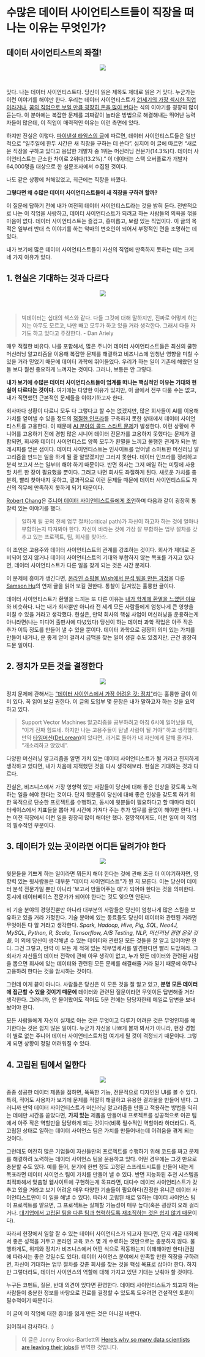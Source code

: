 # 수많은 데이터 사이언티스트들이 직장을 떠나는 이유는 무엇인가?

## 데이터 사이언티스트의 좌절!

<p align="center"><img src ="https://cdn-images-1.medium.com/max/880/0*rrQ_jhlEFN3bHIqf.jpg"></p><br>

맞다. 나는 데이터 사이언티스트다. 당신이 읽은 제목도 제대로 읽은 거 맞다. 누군가는 이런 이야기를 해야만 한다. 우리는 데이터 사이언티스트가 [21세기의 가장 섹시한 직업이라거나](https://www.hbs.edu/faculty/Pages/item.aspx?num=43110), [꿈의 직업으로 보일 만큼 굉장히 돈을 많이 번다](http://uk.businessinsider.com/how-much-money-you-earn-in-the-sexiest-job-of-the-21st-century-2016-2)는 식의 이야기를 굉장히 많이 듣는다. 이 분야에는 복잡한 문제를 괴짜같이 놀라운 방법으로 해결해내는 뛰어난 능력자들이 많은데, 이 직업이 매력적인 이유는 이런 측면에 있다.

하지만 진실은 이렇다. [파이낸셜 타임스의 글](https://www.ft.com/content/49e81ebe-cbc3-11e7-8536-d321d0d897a3)에 따르면, 데이터 사이언티스트들은 일반적으로 “일주일에 한두 시간은 새 직장을 구하는 데 쓴다”. 심지어 이 글에 따르면 “새로운 직장을 구하고 있다고 응답한 개발자 중 1위는 머신러닝 전문가(14.3%)다. 데이터 사이언티스트는 근소한 차이로 2위다(13.2%).” 이 데이터는 스택 오버플로가 개발자 64,000명을 대상으로 한 설문조사에서 수집된 것이다.

나도 같은 상황에 처해있었고, 최근에는 직장을 바꿨다.

**그렇다면 왜 수많은 데이터 사이언티스트들이 새 직장을 구하려 할까?**

이 질문에 답하기 전에 내가 여전히 데이터 사이언티스트라는 것을 밝혀 둔다. 전반적으로 나는 이 직업을 사랑하고, 데이터 사이언티스트가 되려고 하는 사람들의 의욕을 꺾을 마음이 없다. 데이터 사이언티스트는 즐겁고, 흥미롭고, 보람 있는 직업이다. 이 글의 목적은 일부러 반대 측 이야기를 하는 악마의 변호인이 되어서 부정적인 면을 조명하는 데 있다.

내가 보기에 많은 데이터 사이언티스트들이 자신의 직업에 만족하지 못하는 데는 크게 네 가지 이유가 있다.

## 1. 현실은 기대하는 것과 다르다

<p align="center"><img src ="https://cdn-images-1.medium.com/max/1100/0*BV3nY2uAgMzmwCB4.jpg"><br></p>

<br>

> 빅데이터는 십대의 섹스와 같다. 다들 그것에 대해 말하지만, 진짜로 어떻게 하는지는 아무도 모르고, 나만 빼고 모두가 하고 있을 거라 생각한다. 그래서 다들 자기도 하고 있다고 주장한다. - Dan Ariely

매우 적절한 비유다. 나를 포함해서, 많은 주니어 데이터 사이언티스트들은 최신의 쿨한 머신러닝 알고리즘을 이용해 복잡한 문제를 해결하고 비즈니스에 엄청난 영향을 미칠 수 있을 거라 믿었기 때문에 데이터 과학에 뛰어들었다. 우리가 하는 일이 기존에 해왔던 일들 보다 훨씬 중요하게 느껴지는 것이다. 그러나, 보통은 안 그렇다.

**내가 보기에 수많은
데이터 사이언티스트들이 업계를 떠나는 핵심적인 이유는 기대와 현실이 다르다는 것이다.** 여기에는 다양한 이유가 있지만, 이 글에서 전부 다룰 수는 없고, 내가 직면했던 근본적인 문제들을 이야기하고자 한다.

회사마다 상황이 다르니 모두 다 그렇다고 할 수는 없겠지만, 많은 회사들이 AI를 이용해 가치를 얻어낼 수 있을 정도의 [적절한 인프라](https://hackernoon.com/the-ai-hierarchy-of-needs-18f111fcc007)를 구축하지 못한 상태에서 데이터 사이언티스트를 고용한다. 이 때문에 [AI 분야의 콜드 스타트 문제](https://towardsdatascience.com/the-cold-start-problem-with-artificial-intelligence-49938ed3f612)가 발생한다. 이런 상황에 주니어를 고용하기 전에 경험 많은 시니어 데이터 전문가를 고용하지 못했다는 문제가 결합되면, 회사와 데이터 사이언티스트 양쪽 모두가 환멸을 느끼고 불행한 관계가 되는 법 레시피를 얻은 샘이다. 데이터 사이언티스트는 인사이트를 얻어낼 스마트한 머신러닝 알고리즘을 만드는 일을 하게 될 줄 알았겠지만 그러지 못한다. 데이터 인프라를 정리하고 분석 보고서 쓰는 일부터 해야 하기 때문이다. 반면 회사는 그저 매일 하는 미팅에 사용할 차트 한 장이 필요했을 뿐이다. 그러고 나면 회사도 좌절하게 된다. 새로운 가치를 충분히, 빨리 찾아내지 못하고, 결과적으로 이런 문제들 때문에 데이터 사이언티스트도 자신의 직무에 만족하지 못하게 되기 때문이다.

[Robert Chang](https://medium.com/@rchang)은 [주니어 데이터 사이언티스트들에게 조언](https://medium.com/@rchang/advice-for-new-and-junior-data-scientists-2ab02396cf5b)하며 다음과 같이 굉장히 통찰력 있는 이야기를 했다.

> 일하게 될 곳의 전체 업무 절차(critical path)가 자신이 하고자 하는 것에 얼마나 부합하는지 따져봐야 한다. 자신이 바라는 것에 가장 잘 부합하는 업무 절차를 갖추고 있는 프로젝트, 팀, 회사를 찾아라.

이 조언은 고용주와 데이터 사이언티스트의 관계를 강조하는 것이다. 회사가 제대로 준비되어 있지 않거나 데이터 사이언티스트의 기대와 부합하지 않는 목표를 가지고 있다면, 데이터 사이언티스트가 다른 일을 찾게 되는 것은 시간 문제다.

이 문제에 흥미가 생긴다면, [온라인 쇼핑몰 Wish에서 분석 팀을 만든 과정](https://medium.com/wish-engineering/scaling-analytics-at-wish-619eacb97d16)을 다룬 [Samson Hu](https://medium.com/@samson_hu)의 연재 글을 읽어 보길 권한다. 통찰이 담겨있는 훌륭한 글이다.

데이터 사이언티스트가 환멸을 느끼는 또 다른 이유는 [내가 학계에 환멸을 느꼈던 이유](https://towardsdatascience.com/academia-to-data-science-91558063aa9e)와 비슷하다. 나는 내가 회사뿐만 아니라 전 세계 모든 사람들에게 엄청나게 큰 영향을 미칠 수 있을 거라고 생각했다. 현실은, 만약 회사의 핵심 사업이 머신러닝을 운용하는게 아니라면(나는 미디어 출판사에 다녔었다) 당신이 하는 데이터 과학 작업은 아주 작은 추가 이득 정도를 만들어 낼 수 있을 뿐이다. 데이터 과학으로 굉장히 의미 있는 가치를 만들어 내거나, 운 좋게 얻어 걸려서 금맥을 찾는 일이 생길 수도 있겠지만, 근건 굉장히 드문 일이다.

## 2. 정치가 모든 것을 결정한다

<p align="center"><img src ="https://cdn-images-1.medium.com/max/880/0*sqe2jEzXaT3NeYnK.jpg"><br></p>

정치 문제에 관해서는 [“데이터 사이언스에서 가장 어려운 것: 정치"](https://www.rdisorder.eu/2017/09/13/most-difficult-thing-data-science-politics/)라는 훌륭한 글이 이미 있다. 꼭 읽어 보길 권한다. 이 글의 도입부 몇 문장은 내가 말하고자 하는 것을 요약하고 있다.

> Support Vector Machines 알고리즘을 공부하려고 아침 6시에 일어났을 때, “이거 진짜 힘드네. 하지만 나는 고용주들이 탐낼 사람이 될 거야” 하고 생각했다. 만약 [타임머신(DeLorean)](https://en.wikipedia.org/wiki/DeLorean_time_machine)이 있다면, 과거로 돌아가 내 자신에게 말해 줄거다. “개소리하고 앉았네”.

다양한 머신러닝 알고리즘을 알면 가치 있는 데이터 사이언티스트가 될 거라고 진지하게 생각하고 있다면, 내가 처음에 지적했던 것을 다시 생각해보라. 현실은 기대하는 것과 다르다.

진실은, 비즈니스에서 가장 영향력 있는 사람들이 당신에 대해 좋은 인상을 갖도록 노력하는 일을 해야 한다는 것이다. 단지 윗분들이 당신에 대해 좋은 인상을 갖도록 하기 위한 목적으로 단순한 프로젝트를 수행하고, 동시에 윗분들이 필요하다고 할 때마다 데이터베이스에서 지표들을 뽑아 제 시간에 가져다 주는 추가 업무를 끝없이 해야만 한다. 나는 이전 직장에서 이런 일을 굉장히 많이 해야만 했다. 절망적이게도, 이런 일이 이 직업의 필수적인 부분이다.

## 3. 데이터가 있는 곳이라면 어디든 달려가야 한다

<p align="center"><img src ="https://cdn-images-1.medium.com/max/880/0*nsgXxd0kwN3qT2ks.gif"><br></p>

윗분들을 기쁘게 하는 일이라면 뭐든지 해야 한다는 것에 관해 조금 더 이야기하자면, 영향력 있는 윗사람들은 대부분 “데이터 사이언티스트”가 뭔 지 모른다. 이는 당신이 데이터 분석 전문가일 뿐만 아니라 ‘보고서 만들어주는 애’가 되어야 한다는 것을 의미한다. 동시에 데이터베이스 전문가가 되어야 한다는 것도 잊으면 안된다.

비 기술 분야의 경영진뿐만 아니라 대부분의 사람들은 당신이 엄청나게 많은 스킬을 보유하고 있을 거라 가정한다. 기술 분야에 있는 동료들도 당신이 데이터와 관련된 거라면 무엇이든 다 알 거라고 생각한다. *Spark, Hadoop, Hive, Pig, SQL, Neo4J, MySQL, Python, R, Scala, Tensorflow, A/B Testing, NLP, 머신러닝 관련 온갖 것들*, 이 외에 당신이 생각해낼 수 있는 데이터와 관련된 모든 것들을 잘 알고 있어야만 한다. 그건 그렇고, 만약 이 모든 게 적혀 있는 직무명세서를 발견한다면 빨리 도망쳐라. 그 회사가 자신들의 데이터 전략에 관해 아무 생각이 없고, 누가 됐든 데이터와 관련된 사람을 뽑으면 회사에 있는 데이터와 관련된 모든 문제를 해결해줄 거라 믿기 때문에 아무나 고용하려 한다는 것을 암시하는 것이다.

그런데 이게 끝이 아니다. 사람들은 당신은 이 모든 것을 잘 알고 있고, **분명 모든 데이터에 접근할 수 있을 것이기 때문에** 데이터와 관련된 질문이라면 무엇이든 답변해줄 거라 생각한다. 그러니까, 안 물어봤어도 적어도 5분 전에는 담당자한테 메일로 답변을 보내놨어야 한다.

모든 사람들에게 자신이 실제로 아는 것은 무엇이고 다루기 어려운 것은 무엇인지를 얘기한다는 것은 쉽지 않은 일이다. 누군가 자신을 나쁘게 볼까 봐서가 아니라, 현장 경험이 별로 없는 주니어 데이터 사이언티스트처럼 여기게 될 것이 걱정되기 때문이다. 그렇게 되면 상황이 정말 어려워질 수 있다.

## 4. 고립된 팀에서 일한다

<p align="center"><img src ="https://cdn-images-1.medium.com/max/880/0*Jf2KhA7odcEz5Erg."><br></p>

종종 성공한 데이터 제품을 접하면, 똑똑한 기능, 전문적으로 디자인된 UI를 볼 수 있다. 특히, 적어도 사용자가 보기에 문제를 적절히 해결하고 유용한 결과물을 만들어 낸다. 그러니까 만약 데이터 사이언티스트가 머신러닝 알고리즘을 만들고 적용하는 방법을 익히는 데에만 시간을 쏟았다면, **가치 있는** 제품을 만들어내 프로젝트를 성공적으로 이끈 팀에서 아주 작은 역할만을 담당하게 되는 것이다(비록 필수적인 역할이라 하더라도). 즉, 고립된 상태로 일하는 데이터 사이언스 팀은 가치를 만들어내는데 어려움을 겪게 되는 것이다.

그런데도 여전히 많은 기업들이 자신들만의 프로젝트를 수행하기 위해 코드를 짜고 문제를 해결하려 노력하는 데이터 사이언스 팀을 운용하고 있다. 어떤 경우에는 그것 만으로 충분할 수도 있다. 예를 들어, 분기에 한번 정도 고정된 스프레드시트를 만들어 내는게 목표라면 데이터 사이언스 팀이 가치를 만들어 낼 수 있다. 반면 지능화된 추천 시스템을 최적화해서 맞춤형 웹사이트에 구현하는게 목표라면, 대다수 데이터 사이언티스트가 갖추고 있을 거라고 보기 어려운 매우 다양한 기술들이 필요하다(진정한 유니콘 데이터 사이언티스트만이 이 일을 해낼 수 있다). 따라서 고립된 채로 일하는 데이터 사이언스 팀이 프로젝트를 맡으면, 그 프로젝트는 실패할 가능성이 매우 높다(혹은 굉장히 오래 걸리거나. [대기업에서 고립된 팀을 다른 팀과 협력하도록 재조직하는 것은 쉽지 않기 때문](https://medium.com/startup-patterns/why-enterprise-agile-teams-fail-4ae64f7852d6)이다).

따라서 현장에서 일할 잘 수 있는 데이터 사이언티스가 되고자 한다면, 단지 캐글 대회에서 좋은 성적을 거두고 온라인 교육 코스 몇 개 수료하는 것만으로는 충분하지 않다. 불행하게도, 위계와 정치가 비즈니스에서 어떤 식으로 작동하는지 이해해야만 한다(관점에 따라서는 좋은 것일수도 있다). 데이터 사이언스 분야에서 만족할 만한 직장을 구하려면, 자신이 기대하는 업무 절차를 갖춘 회사를 찾는 것을 핵심 목표로 삼아야 한다. 하지만 그렇더라도, 데이터 사이언스의 역할에 대해 가지고 있던 기대는 낮춰야 할 것이다.

누구든 코멘트, 질문, 반대 의견이 있다면 환영한다. 데이터 사이언티스트가 되고자 하는 사람들이 충분한 정보를 바탕으로 진로를 결정할 수 있도록 도우려면 건설적인 토론이 필수적이기 때문이다.

이 글이 이 직업에 대한 흥미를 잃게 만든 것은 아니길 바란다.

읽어줘서 감사하다. :) 

>이 글은 Jonny Brooks-Bartlett의 [Here’s why so many data scientists are leaving their jobs](https://towardsdatascience.com/why-so-many-data-scientists-are-leaving-their-jobs-a1f0329d7ea4)를 번역한 것입니다.